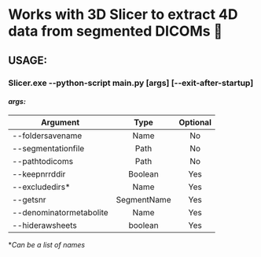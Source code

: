 # Works with 3D Slicer to extract 4D data from segmented DICOMs :cake:

## USAGE:

### Slicer.exe --python-script main.py [args] [--exit-after-startup]

#### **_args:_**

| Argument					| Type				| Optional	|
| ------------------------- |:-----------------:|:---------:|
| --foldersavename			| Name				| No		|
| --segmentationfile		| Path				| No		|
| --pathtodicoms			| Path				| No		|
| --keepnrrddir				| Boolean			| Yes		|
| --excludedirs\*			| Name				| Yes		|
| --getsnr					| SegmentName		| Yes		|
| --denominatormetabolite	| Name				| Yes		|
| --hiderawsheets			| boolean			| Yes		|

\*_Can be a list of names_